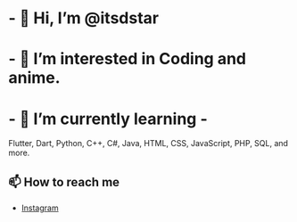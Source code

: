 # - 👋 Hi, I’m @itsdstar
# - 👀 I’m interested in Coding and anime.
# - 🌱 I’m currently learning -
Flutter, Dart, Python, C++, C#, Java, HTML, CSS, JavaScript, PHP, SQL, and more.
## 📫 How to reach me
- [Instagram](https://www.instagram.com/its_d_star/)